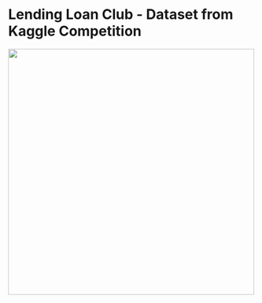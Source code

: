 # Lending Loan Club - Dataset from Kaggle Competition
<img width="500" height="500" src = "https://blog.lendingclub.com/wp-content/uploads/2017/05/LC-Logo-Official-min.png">
